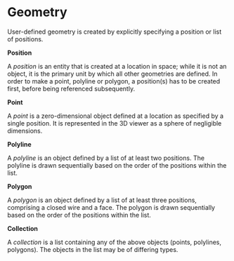 # Geometry

User-defined geometry is created by explicitly specifying a position or list of positions. 

__**Position**__

A _position_ is an entity that is created at a location in space; while it is not an object, it is the primary unit by which all other geometries are defined. In order to make a point, polyline or polygon, a position(s) has to be created first, before being referenced subsequently. 

__**Point**__

A _point_ is a zero-dimensional object defined at a location as specified by a single position. It is represented in the 3D viewer as a sphere of negligible dimensions.

__**Polyline**__

A _polyline_ is an object defined by a list of at least two positions. The polyline is drawn sequentially based on the order of the positions within the list. 

__**Polygon**__

A _polygon_ is an object defined by a list of at least three positions, comprising a closed wire and a face. The polygon is drawn sequentially based on the order of the positions within the list. 

__**Collection**__

A _collection_ is a list containing any of the above objects (points, polylines, polygons). The objects in the list may be of differing types.
